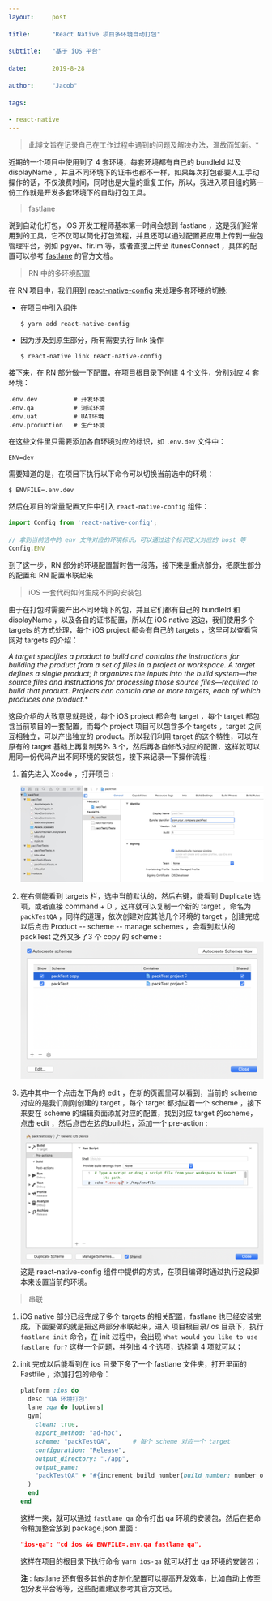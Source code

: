 ```yaml
---
layout:     post

title:      "React Native 项目多环境自动打包"

subtitle:   "基于 iOS 平台"

date:       2019-8-28 

author:     "Jacob"

tags:

- react-native
---
```




> 此博文旨在记录自己在工作过程中遇到的问题及解决办法，温故而知新。*

近期的一个项目中使用到了 4 套环境，每套环境都有自己的 bundleId 以及 displayName ，并且不同环境下的证书也都不一样，如果每次打包都要人工手动操作的话，不仅浪费时间，同时也是大量的重复工作，所以，我进入项目组的第一份工作就是开发多套环境下的自动打包工具。



> fastlane

说到自动化打包，iOS 开发工程师基本第一时间会想到 fastlane ，这是我们经常用到的工具，它不仅可以简化打包流程，并且还可以通过配置把应用上传到一些包管理平台，例如 pgyer、fir.im 等，或者直接上传至 itunesConnect ，具体的配置可以参考 [fastlane](https://docs.fastlane.tools/) 的官方文档。



> RN 中的多环境配置

在 RN 项目中，我们用到 [react-native-config](https://github.com/luggit/react-native-config) 来处理多套环境的切换:

- 在项目中引入组件

  ```
  $ yarn add react-native-config
  ```

- 因为涉及到原生部分，所有需要执行 link 操作

  ```
  $ react-native link react-native-config
  ```

接下来，在 RN 部分做一下配置，在项目根目录下创建 4 个文件，分别对应 4 套环境：

```
.env.dev          # 开发环境 
.env.qa           # 测试环境
.env.uat          # UAT环境
.env.production   # 生产环境
```

在这些文件里只需要添加各自环境对应的标识，如 `.env.dev` 文件中：

```
ENV=dev
```

需要知道的是，在项目下执行以下命令可以切换当前选中的环境：

```
$ ENVFILE=.env.dev
```

然后在项目的常量配置文件中引入 `react-native-config` 组件：

```javascript
import Config from 'react-native-config';

// 拿到当前选中的 env 文件对应的环境标识，可以通过这个标识定义对应的 host 等
Config.ENV 
```

到了这一步，RN 部分的环境配置暂时告一段落，接下来是重点部分，把原生部分的配置和 RN 配置串联起来



> iOS 一套代码如何生成不同的安装包

由于在打包时需要产出不同环境下的包，并且它们都有自己的 bundleId 和 displayName ，以及各自的证书配置，所以在 iOS native 这边，我们使用多个 targets 的方式处理，每个 iOS project 都会有自己的 targets ，这里可以查看官网对 targets 的介绍：

*A target specifies a product to build and contains the instructions for building the product from a set of files in a project or workspace. A target defines a single product; it organizes the inputs into the build system—the source files and instructions for processing those source files—required to build that product. Projects can contain one or more targets, each of which produces one product.**

这段介绍的大致意思就是说，每个 iOS project 都会有 target ，每个 target 都包含当前项目的一套配置，而每个 project 项目可以包含多个 targets ，target 之间互相独立，可以产出独立的 product。所以我们利用 target 的这个特性，可以在原有的 target 基础上再复制另外 3 个，然后再各自修改对应的配置，这样就可以用同一份代码产出不同环境的安装包，接下来记录一下操作流程 :

1. 首先进入 Xcode ，打开项目 :

   ![xcode-setting](/img/in-post/post-rn/xcode-setting.jpg)



2. 在右侧能看到 targets 栏，选中当前默认的，然后右键，能看到 Duplicate 选项，或者直接 command + D ，这样就可以复制一个新的 target ，命名为 `packTestQA` ，同样的道理，依次创建对应其他几个环境的 target ，创建完成以后点击 Product -- scheme -- manage schemes ，会看到默认的 packTest 之外又多了3 个 copy 的 scheme :![scheme-manage](/img/in-post/post-rn/scheme-manage.png)

3. 选中其中一个点击左下角的 edit ，在新的页面里可以看到，当前的 scheme 对应的是我们刚刚创建的 target ，每个 target 都对应着一个 scheme ，接下来要在 scheme 的编辑页面添加对应的配置，找到对应 target 的scheme，点击 edit ，然后点击左边的build栏，添加一个 pre-action :![scheme-edit](/img/in-post/post-rn/scheme-edit.png)这是 react-native-config 组件中提供的方式，在项目编译时通过执行这段脚本来设置当前的环境。



> 串联

1. iOS native 部分已经完成了多个 targets 的相关配置，fastlane 也已经安装完成，下面要做的就是把这两部分串联起来，进入 项目根目录/ios 目录下，执行 `fastlane init` 命令，在 init 过程中，会出现  `What would you like to use fastlane for?`  这样一个问题，并列出 4 个选项，选择第 4 项就可以；

2. init 完成以后能看到在 ios 目录下多了一个 fastlane 文件夹，打开里面的 Fastfile ，添加打包的命令：

   ```ruby
   platform :ios do
     desc "QA 环境打包"
     lane :qa do |options|
     gym(
       clean: true,
       export_method: "ad-hoc",
       scheme: "packTestQA",      # 每个 scheme 对应一个 target
       configuration: "Release",
       output_directory: "./app",
       output_name: 
       "packTestQA" + "#{increment_build_number(build_number: number_of_commits)}"
     )
     end
   end
   ```

   这样一来，就可以通过 `fastlane qa` 命令打出 qa 环境的安装包，然后在把命令稍加整合放到 package.json 里面 :

   ```json
   "ios-qa": "cd ios && ENVFILE=.env.qa fastlane qa",
   ```

   这样在项目的根目录下执行命令 `yarn ios-qa` 就可以打出 qa 环境的安装包；

   

   **注** : fastlane 还有很多其他的定制化配置可以提高开发效率，比如自动上传至包分发平台等等，这些配置建议参考其官方文档。

